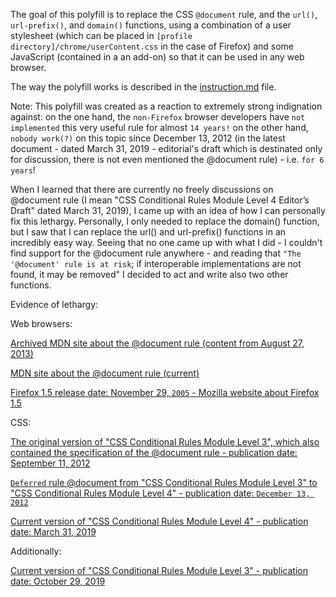 The goal of this polyfill is to replace the CSS `@document` rule, and the `url()`, `url-prefix()`, and `domain()` functions, using a combination of a user stylesheet (which can be placed in ``[profile directory]/chrome/userContent.css`` in the case of Firefox) and some JavaScript (contained in a an add-on) so that it can be used in any web browser.

The way the polyfill works is described in the [instruction.md](Instruction.md) file.

Note: This polyfill was created as a reaction to extremely strong indignation against: on the one hand, the `non-Firefox` browser developers have `not implemented` this very useful rule for almost `14 years!` on the other hand, `nobody work(?)` on this topic since December 13, 2012 (in the latest document - dated March 31, 2019 - editorial's draft which is destinated only for discussion, there is not even mentioned the @document rule) - i.e. `for 6 years`!

When I learned that there are currently no freely discussions on @document rule (I mean "CSS Conditional Rules Module Level 4
Editor’s Draft" dated March 31, 2019), I came up with an idea of how I can personally fix this lethargy. Personally, I only needed to replace the domain() function, but I saw that I can replace the url() and url-prefix() functions in an incredibly easy way. Seeing that no one came up with what I did - I couldn't find support for the @document rule anywhere - and reading that `"The '@document' rule is at risk`; if interoperable implementations are not found, it may be removed" I decided to act and write also two other functions.

Evidence of lethargy:

Web browsers:

[Archived MDN site about the @document rule (content from August 27, 2013)](http://web.archive.org/web/20130827170204/https://developer.mozilla.org/en-US/docs/Web/CSS/@document)

[MDN site about the @document rule (current)](https://developer.mozilla.org/en-US/docs/Web/CSS/@document)

[Firefox 1.5 release date: November 29, `2005` - Mozilla website about Firefox 1.5](https://website-archive.mozilla.org/www.mozilla.org/firefox_releasenotes/en-us/firefox/releases/1.5)

CSS:

[The original version of "CSS Conditional Rules Module Level 3", which also contained the specification of the @document rule - publication date: September 11, 2012](https://www.w3.org/TR/2012/WD-css3-conditional-20120911/#at-document)

[`Deferred` rule @document from "CSS Conditional Rules Module Level 3" to "CSS Conditional Rules Module Level 4" - publication date: `December 13, 2012`](https://www.w3.org/TR/2012/WD-css3-conditional-20121213/#changes)

[Current version of "CSS Conditional Rules Module Level 4" - publication date: March 31, 2019](https://drafts.csswg.org/css-conditional-4/)

Additionally:

[Current version of "CSS Conditional Rules Module Level 3" - publication date: October 29, 2019](https://drafts.csswg.org/css-conditional-3/)
